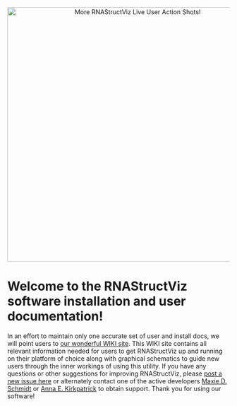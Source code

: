 <center><img src="https://user-images.githubusercontent.com/22165688/53954914-92e87480-40a5-11e9-8231-5b5cbc4e2fd1.png" alt="More RNAStructViz Live User Action Shots!" width="575" /></center>

# Welcome to the RNAStructViz software installation and user documentation!

In an effort to maintain only one accurate set of user and install docs, we will point users to [our wonderful WIKI site](https://github.com/gtDMMB/RNAStructViz/wiki). This WIKI site contains all relevant information needed for users to get RNAStructViz up and running on their platform of choice along with graphical schematics to guide new users through the inner workings of using this utility. If you have any questions or other suggestions for improving RNAStructViz, please [post a new issue here](https://github.com/gtDMMB/RNAStructViz/issues) or alternately contact one of the active developers [Maxie D. Schmidt](mailto:maxieds@gmail.com) or [Anna E. Kirkpatrick](mailto:akirkpatrick3@gatech.edu) to obtain support. Thank you for using our software!
